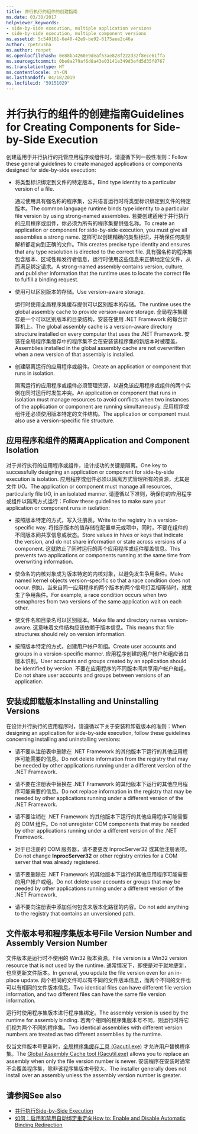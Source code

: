 ```yaml
---
title: 并行执行的组件的创建指南
ms.date: 03/30/2017
helpviewer_keywords:
- side-by-side execution, multiple application versions
- side-by-side execution, multiple component versions
ms.assetid: 5c540161-6e40-42e9-be92-6175aee2c46a
author: rpetrusha
ms.author: ronpet
ms.openlocfilehash: 0e88ba4260e9deaf53ae828f222d32f8ece61ffa
ms.sourcegitcommit: 0be8a279af6d8a43e03141e349d3efd5d35f8767
ms.translationtype: HT
ms.contentlocale: zh-CN
ms.lasthandoff: 04/18/2019
ms.locfileid: "59151029"
---
```

# <a name="guidelines-for-creating-components-for-side-by-side-execution"></a><span data-ttu-id="a06b1-102">并行执行的组件的创建指南</span><span class="sxs-lookup"><span data-stu-id="a06b1-102">Guidelines for Creating Components for Side-by-Side Execution</span></span>
<span data-ttu-id="a06b1-103">创建适用于并行执行的托管应用程序或组件时，请遵循下列一般性准则：</span><span class="sxs-lookup"><span data-stu-id="a06b1-103">Follow these general guidelines to create managed applications or components designed for side-by-side execution:</span></span>  
  
-   <span data-ttu-id="a06b1-104">将类型标识绑定到文件的特定版本。</span><span class="sxs-lookup"><span data-stu-id="a06b1-104">Bind type identity to a particular version of a file.</span></span>  
  
     <span data-ttu-id="a06b1-105">通过使用具有强名称的程序集，公共语言运行时将类型标识绑定到文件的特定版本。</span><span class="sxs-lookup"><span data-stu-id="a06b1-105">The common language runtime binds type identity to a particular file version by using strong-named assemblies.</span></span> <span data-ttu-id="a06b1-106">若要创建适用于并行执行的应用程序或组件，你必须为所有的程序集提供强名称。</span><span class="sxs-lookup"><span data-stu-id="a06b1-106">To create an application or component for side-by-side execution, you must give all assemblies a strong name.</span></span> <span data-ttu-id="a06b1-107">这样可以创建精确的类型标识，并确保任何类型解析都定向到正确的文件。</span><span class="sxs-lookup"><span data-stu-id="a06b1-107">This creates precise type identity and ensures that any type resolution is directed to the correct file.</span></span> <span data-ttu-id="a06b1-108">具有强名称的程序集包含版本、区域性和发行者信息，运行时使用这些信息来正确地定位文件，从而满足绑定请求。</span><span class="sxs-lookup"><span data-stu-id="a06b1-108">A strong-named assembly contains version, culture, and publisher information that the runtime uses to locate the correct file to fulfill a binding request.</span></span>  
  
-   <span data-ttu-id="a06b1-109">使用可以区别版本的存储。</span><span class="sxs-lookup"><span data-stu-id="a06b1-109">Use version-aware storage.</span></span>  
  
     <span data-ttu-id="a06b1-110">运行时使用全局程序集缓存提供可以区别版本的存储。</span><span class="sxs-lookup"><span data-stu-id="a06b1-110">The runtime uses the global assembly cache to provide version-aware storage.</span></span> <span data-ttu-id="a06b1-111">全局程序集缓存是一个可以区别版本的目录结构，安装在使用 .NET Framework 的每台计算机上。</span><span class="sxs-lookup"><span data-stu-id="a06b1-111">The global assembly cache is a version-aware directory structure installed on every computer that uses the .NET Framework.</span></span> <span data-ttu-id="a06b1-112">安装在全局程序集缓存中的程序集不会在安装该程序集的新版本时被覆盖。</span><span class="sxs-lookup"><span data-stu-id="a06b1-112">Assemblies installed in the global assembly cache are not overwritten when a new version of that assembly is installed.</span></span>  
  
-   <span data-ttu-id="a06b1-113">创建隔离运行的应用程序或组件。</span><span class="sxs-lookup"><span data-stu-id="a06b1-113">Create an application or component that runs in isolation.</span></span>  
  
     <span data-ttu-id="a06b1-114">隔离运行的应用程序或组件必须管理资源，以避免该应用程序或组件的两个实例在同时运行时发生冲突。</span><span class="sxs-lookup"><span data-stu-id="a06b1-114">An application or component that runs in isolation must manage resources to avoid conflicts when two instances of the application or component are running simultaneously.</span></span> <span data-ttu-id="a06b1-115">应用程序或组件还必须使用版本特定的文件结构。</span><span class="sxs-lookup"><span data-stu-id="a06b1-115">The application or component must also use a version-specific file structure.</span></span>  
  
## <a name="application-and-component-isolation"></a><span data-ttu-id="a06b1-116">应用程序和组件的隔离</span><span class="sxs-lookup"><span data-stu-id="a06b1-116">Application and Component Isolation</span></span>  
 <span data-ttu-id="a06b1-117">对于并行执行的应用程序或组件，设计成功的关键是隔离。</span><span class="sxs-lookup"><span data-stu-id="a06b1-117">One key to successfully designing an application or component for side-by-side execution is isolation.</span></span> <span data-ttu-id="a06b1-118">应用程序或组件必须以隔离方式管理所有的资源，尤其是文件 I/O。</span><span class="sxs-lookup"><span data-stu-id="a06b1-118">The application or component must manage all resources, particularly file I/O, in an isolated manner.</span></span> <span data-ttu-id="a06b1-119">请遵循以下准则，确保你的应用程序或组件以隔离方式运行：</span><span class="sxs-lookup"><span data-stu-id="a06b1-119">Follow these guidelines to make sure your application or component runs in isolation:</span></span>  
  
-   <span data-ttu-id="a06b1-120">按照版本特定的方式，写入注册表。</span><span class="sxs-lookup"><span data-stu-id="a06b1-120">Write to the registry in a version-specific way.</span></span> <span data-ttu-id="a06b1-121">将指示版本的值存储在配置单元或项中，同时，不要在组件的不同版本间共享信息或状态。</span><span class="sxs-lookup"><span data-stu-id="a06b1-121">Store values in hives or keys that indicate the version, and do not share information or state across versions of a component.</span></span> <span data-ttu-id="a06b1-122">这就防止了同时运行的两个应用程序或组件覆盖信息。</span><span class="sxs-lookup"><span data-stu-id="a06b1-122">This prevents two applications or components running at the same time from overwriting information.</span></span>  
  
-   <span data-ttu-id="a06b1-123">使命名的内核对象成为版本特定的内核对象，以避免发生争用条件。</span><span class="sxs-lookup"><span data-stu-id="a06b1-123">Make named kernel objects version-specific so that a race condition does not occur.</span></span> <span data-ttu-id="a06b1-124">例如，当来自同一应用程序的两个版本的两个信号灯互相等待时，就发生了争用条件。</span><span class="sxs-lookup"><span data-stu-id="a06b1-124">For example, a race condition occurs when two semaphores from two versions of the same application wait on each other.</span></span>  
  
-   <span data-ttu-id="a06b1-125">使文件名和目录名可以区别版本。</span><span class="sxs-lookup"><span data-stu-id="a06b1-125">Make file and directory names version-aware.</span></span> <span data-ttu-id="a06b1-126">这意味着文件结构应该依赖于版本信息。</span><span class="sxs-lookup"><span data-stu-id="a06b1-126">This means that file structures should rely on version information.</span></span>  
  
-   <span data-ttu-id="a06b1-127">按照版本特定的方式，创建用户帐户和组。</span><span class="sxs-lookup"><span data-stu-id="a06b1-127">Create user accounts and groups in a version-specific manner.</span></span> <span data-ttu-id="a06b1-128">应用程序创建的用户帐户和组应该由版本识别。</span><span class="sxs-lookup"><span data-stu-id="a06b1-128">User accounts and groups created by an application should be identified by version.</span></span> <span data-ttu-id="a06b1-129">不要在应用程序的不同版本间共享用户帐户和组。</span><span class="sxs-lookup"><span data-stu-id="a06b1-129">Do not share user accounts and groups between versions of an application.</span></span>  
  
## <a name="installing-and-uninstalling-versions"></a><span data-ttu-id="a06b1-130">安装或卸载版本</span><span class="sxs-lookup"><span data-stu-id="a06b1-130">Installing and Uninstalling Versions</span></span>  
 <span data-ttu-id="a06b1-131">在设计并行执行的应用程序时，请遵循以下关于安装和卸载版本的准则：</span><span class="sxs-lookup"><span data-stu-id="a06b1-131">When designing an application for side-by-side execution, follow these guidelines concerning installing and uninstalling versions:</span></span>  
  
-   <span data-ttu-id="a06b1-132">请不要从注册表中删除在 .NET Framework 的其他版本下运行的其他应用程序可能需要的信息。</span><span class="sxs-lookup"><span data-stu-id="a06b1-132">Do not delete information from the registry that may be needed by other applications running under a different version of the .NET Framework.</span></span>  
  
-   <span data-ttu-id="a06b1-133">请不要在注册表中替换在 .NET Framework 的其他版本下运行的其他应用程序可能需要的信息。</span><span class="sxs-lookup"><span data-stu-id="a06b1-133">Do not replace information in the registry that may be needed by other applications running under a different version of the .NET Framework.</span></span>  
  
-   <span data-ttu-id="a06b1-134">请不要注销在 .NET Framework 的其他版本下运行的其他应用程序可能需要的 COM 组件。</span><span class="sxs-lookup"><span data-stu-id="a06b1-134">Do not unregister COM components that may be needed by other applications running under a different version of the .NET Framework.</span></span>  
  
-   <span data-ttu-id="a06b1-135">对于已注册的 COM 服务器，请不要更改 InprocServer32 或其他注册表项。</span><span class="sxs-lookup"><span data-stu-id="a06b1-135">Do not change **InprocServer32** or other registry entries for a COM server that was already registered.</span></span>  
  
-   <span data-ttu-id="a06b1-136">请不要删除在 .NET Framework 的其他版本下运行的其他应用程序可能需要的用户帐户或组。</span><span class="sxs-lookup"><span data-stu-id="a06b1-136">Do not delete user accounts or groups that may be needed by other applications running under a different version of the .NET Framework.</span></span>  
  
-   <span data-ttu-id="a06b1-137">请不要向注册表中添加任何包含未版本化路径的内容。</span><span class="sxs-lookup"><span data-stu-id="a06b1-137">Do not add anything to the registry that contains an unversioned path.</span></span>  
  
## <a name="file-version-number-and-assembly-version-number"></a><span data-ttu-id="a06b1-138">文件版本号和程序集版本号</span><span class="sxs-lookup"><span data-stu-id="a06b1-138">File Version Number and Assembly Version Number</span></span>  
 <span data-ttu-id="a06b1-139">文件版本是运行时不使用的 Win32 版本资源。</span><span class="sxs-lookup"><span data-stu-id="a06b1-139">File version is a Win32 version resource that is not used by the runtime.</span></span> <span data-ttu-id="a06b1-140">通常情况下，即使是对于就地更新，也应更新文件版本。</span><span class="sxs-lookup"><span data-stu-id="a06b1-140">In general, you update the file version even for an in-place update.</span></span> <span data-ttu-id="a06b1-141">两个相同的文件可以有不同的文件版本信息，而两个不同的文件也可以有相同的文件版本信息。</span><span class="sxs-lookup"><span data-stu-id="a06b1-141">Two identical files can have different file version information, and two different files can have the same file version information.</span></span>  
  
 <span data-ttu-id="a06b1-142">运行时使用程序集版本进行程序集绑定。</span><span class="sxs-lookup"><span data-stu-id="a06b1-142">The assembly version is used by the runtime for assembly binding.</span></span> <span data-ttu-id="a06b1-143">若两个相同的程序集版本号不同，则运行时将它们视为两个不同的程序集。</span><span class="sxs-lookup"><span data-stu-id="a06b1-143">Two identical assemblies with different version numbers are treated as two different assemblies by the runtime.</span></span>  
  
 <span data-ttu-id="a06b1-144">仅当文件版本号更新时，[全局程序集缓存工具 (Gacutil.exe)](../../../docs/framework/tools/gacutil-exe-gac-tool.md) 才允许用户替换程序集。</span><span class="sxs-lookup"><span data-stu-id="a06b1-144">The [Global Assembly Cache tool (Gacutil.exe)](../../../docs/framework/tools/gacutil-exe-gac-tool.md) allows you to replace an assembly when only the file version number is newer.</span></span> <span data-ttu-id="a06b1-145">安装程序在安装时通常不会覆盖程序集，除非该程序集版本号较大。</span><span class="sxs-lookup"><span data-stu-id="a06b1-145">The installer generally does not install over an assembly unless the assembly version number is greater.</span></span>  
  
## <a name="see-also"></a><span data-ttu-id="a06b1-146">请参阅</span><span class="sxs-lookup"><span data-stu-id="a06b1-146">See also</span></span>

- [<span data-ttu-id="a06b1-147">并行执行</span><span class="sxs-lookup"><span data-stu-id="a06b1-147">Side-by-Side Execution</span></span>](../../../docs/framework/deployment/side-by-side-execution.md)
- [<span data-ttu-id="a06b1-148">如何：启用和禁用自动绑定重定向</span><span class="sxs-lookup"><span data-stu-id="a06b1-148">How to: Enable and Disable Automatic Binding Redirection</span></span>](../../../docs/framework/configure-apps/how-to-enable-and-disable-automatic-binding-redirection.md)
